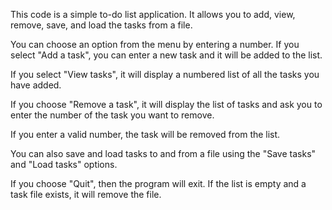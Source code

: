This code is a simple to-do list application. It allows you to add, view, remove, save, and load the tasks from a file.

You can choose an option from the menu by entering a number. If you select "Add a task", you can enter a new task and it will be added to the list.  

If you select "View tasks", it will display a numbered list of all the tasks you have added.

If you choose "Remove a task", it will display the list of tasks and ask you to enter the number of the task you want to remove. 

If you enter a valid number, the task will be removed from the list.

You can also save and load tasks to and from a file using the "Save tasks" and "Load tasks" options.

If you choose "Quit", then the program will exit. If the list is empty and a task file exists, it will remove the file.

